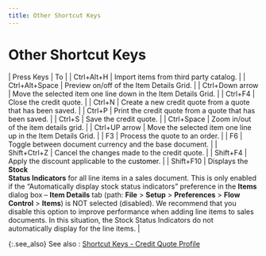 ```yaml
---
title: Other Shortcut Keys
---
```


# Other Shortcut Keys


| Press Keys | To |
| Ctrl+Alt+H | Import items from third party catalog. |
| Ctrl+Alt+Space | Preview on/off of the Item Details Grid. |
| Ctrl+Down  arrow | Move the selected item one line down in the Item Details  Grid. |
| Ctrl+F4 | Close the credit quote. |
| Ctrl+N | Create a new credit quote from a quote that has been  saved. |
| Ctrl+P | Print the credit quote from a quote that has been saved. |
| Ctrl+S | Save the credit quote. |
| Ctrl+Space | Zoom in/out of the item details grid. |
| Ctrl+UP  arrow | Move the selected item one line up in the Item Details  Grid. |
| F3 | Process the quote to an order. |
| F6 | Toggle between document currency and the base document. |
| Shift+Ctrl+Z | Cancel the changes made to the credit quote. |
| Shift+F4 | Apply the discount applicable to the <font style="color: #000000;" color="#000000">customer</font>. |
| Shift+F10 | Displays the **Stock <br/> Status Indicators** for all line items in a sales document. This  is only enabled if the “Automatically display stock status indicators”  preference in the **Items** dialog  box – **Item Details** tab (path:  **File** > **Setup**  > **Preferences** > **Flow <br/> Control** > **Items**) is  NOT selected (disabled). We recommend that you disable this option to  improve performance when adding line items to sales documents. In this  situation, the Stock Status Indicators do not automatically display for  the line items. |



{:.see_also}
See also
: [Shortcut  Keys - Credit Quote Profile]({{site.sp_baseurl}}/navigation/sales-ret-docs/credit-quote-profile/short_cut_keys_credit_quote_profile.html)
